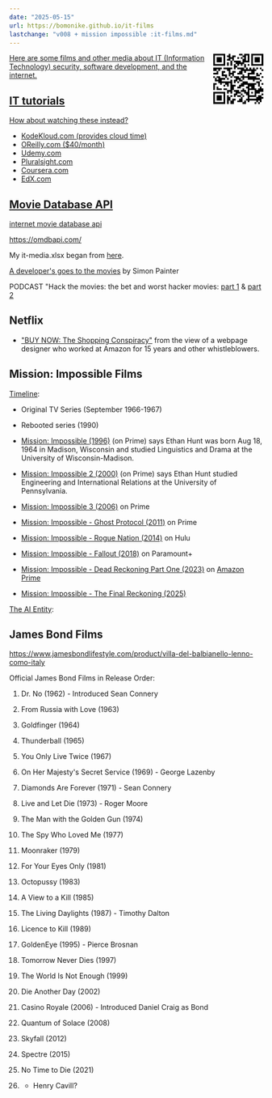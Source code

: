 ```yaml
---
date: "2025-05-15"
url: https://bomonike.github.io/it-films
lastchange: "v008 + mission impossible :it-films.md"
---
```


<a target="_blank" href="https://bomonike.github.io/it-films"><img align="right" width="100" height="100" alt="it-films-qr.png" src="https://github.com/bomonike/bomonike.github.io/blob/master/images/it-films-qr.png?raw=true" />
Here are some films and other media about IT (Information Technology) security, software development, and the internet.

## IT tutorials

How about watching these instead?

* KodeKloud.com (provides cloud time)
* OReilly.com ($40/month)
* Udemy.com
* Pluralsight.com
* Coursera.com
* EdX.com

## Movie Database API

internet movie database api

https://omdbapi.com/

My it-media.xlsx began from <a target="_blank" href="https://alfilatov.com/awesome-IT-films/#/build/movies?id=disconnect">here</a>.

<a target="_blank" href="https://vimeo.com/998770915">A developer's goes to the movies</a>
by Simon Painter

PODCAST</a> "Hack the movies: the bet and worst hacker movies: <a target="_blank" href="https://www.compromisingpositions.co.uk/podcast/episode-38-hack-the-planet">part 1</a> & <a target="_blank" href="https://www.compromisingpositions.co.uk/podcast/episode-55-the-best-and-worst-hacker-movies">part 2</a>

## Netflix

* <a target="_blank" href="https://www.netflix.com/watch/81554996/">"BUY NOW: The Shopping Conspiracy"</a>
from the view of a webpage designer who worked at Amazon for 15 years and other whistleblowers.

## Mission: Impossible Films

<a target="_blank" href="https://www.youtube.com/watch?v=CZZskbCtRTU">Timeline</a>:


* Original TV Series (September 1966-1967)
* Rebooted series (1990)

* <a target="_blank" href="https://www.justwatch.com/us/movie/mission-impossible">Mission: Impossible (1996)</a> (on Prime) says Ethan Hunt was born Aug 18, 1964 in Madison, Wisconsin and studied Linguistics and Drama at the University of Wisconsin-Madison.
* <a target="_blank" href="https://www.justwatch.com/us/movie/m-i-2">Mission: Impossible 2 (2000)</a> (on Prime) says Ethan Hunt studied Engineering and International Relations at the University of Pennsylvania.
* <a target="_blank" href="https://www.justwatch.com/us/movie/mission-impossible-iii">Mission: Impossible 3 (2006)</a> on Prime
* <a target="_blank" href="https://www.justwatch.com/us/movie/mission-impossible-iv">Mission: Impossible - Ghost Protocol (2011)</a> on Prime
* <a target="_blank" href="https://www.justwatch.com/us/movie/mission-impossible-rogue-nation">Mission: Impossible - Rogue Nation (2014)</a> on Hulu
* <a target="_blank" href="https://www.justwatch.com/us/movie/mission-impossible-fallout">Mission: Impossible - Fallout (2018)</a> on Paramount+
* <a target="_blank" href="https://www.justwatch.com/us/movie/mission-impossible-7">Mission: Impossible - Dead Reckoning Part One (2023)</a> on <a target="_blank" href="https://www.amazon.com/gp/video/detail/amzn1.dv.gti.11311722-0576-4b19-b2fd-01561f3a3e4d?tag=amazon-us-ro-mac-chr-20&token=ADE07EB7B9E7DB86DEEEF0D5D4FC5F0B5FB44D3F">Amazon Prime</a>
* <a target="_blank" href="https://www.justwatch.com/us/movie/mission-impossible-8">Mission: Impossible - The Final Reckoning (2025)</a>

<a target="_blank" href="https://www.youtube.com/watch?v=D2G3d8T4elE&pp=0gcJCY0JAYcqIYzv">The AI Entity</a>:

## James Bond Films

https://www.jamesbondlifestyle.com/product/villa-del-balbianello-lenno-como-italy

Official James Bond Films in Release Order:

1. Dr. No (1962) - Introduced Sean Connery
1. From Russia with Love (1963)
1. Goldfinger (1964)
1. Thunderball (1965)
1. You Only Live Twice (1967)

1. On Her Majesty's Secret Service (1969) - George Lazenby
1. Diamonds Are Forever (1971) - Sean Connery

1. Live and Let Die (1973) - Roger Moore
1. The Man with the Golden Gun (1974)
1. The Spy Who Loved Me (1977)
1. Moonraker (1979)
1. For Your Eyes Only (1981)
1. Octopussy (1983)
1. A View to a Kill (1985)

1. The Living Daylights (1987) - Timothy Dalton
1. Licence to Kill (1989)

1. GoldenEye (1995) - Pierce Brosnan
1. Tomorrow Never Dies (1997)
1. The World Is Not Enough (1999)
1. Die Another Day (2002)

1. Casino Royale (2006) - Introduced Daniel Craig as Bond
1. Quantum of Solace (2008)
1. Skyfall (2012)
1. Spectre (2015)

1. No Time to Die (2021)

1. - Henry Cavill?